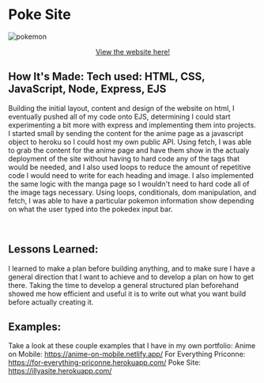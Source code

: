 # Poke Site

![pokemon](https://user-images.githubusercontent.com/66279068/174390206-de328be6-86a2-4196-84c0-6c6828d954e9.PNG)

<div align = 'center'><a href = 'https://pk-mon-site.herokuapp.com/'>View the website here!</a></div>


## How It's Made: Tech used: HTML, CSS, JavaScript, Node, Express, EJS
Building the initial layout, content and design of the website on html, I eventually pushed all of my code onto EJS, determining I could start experimenting a bit more with express and implementing them into projects.  I started small by sending the content for the anime page as a javascript object to heroku so I could host my own public API.  Using fetch, I was able to grab the content for the anime page and have them show in the actualy deployment of the site without having to hard code any of the tags that would be needed, and I also used loops to reduce the amount of repetitive code I would need to write for each heading and image.  I also implemented the same logic with the manga page so I wouldn't need to hard code all of the image tags necessary.  Using loops, conditionals, dom manipulation, and fetch, I was able to have a particular pokemon information show depending on what the user typed into the pokedex input bar.

</br>

## Lessons Learned:
I learned to make a plan before building anything, and to make sure I have a general direction that I want to achieve and to develop a plan on how to get there.  Taking the time to develop a general structured plan beforehand showed me how efficient and useful it is to write out what you want build before actually creating it.

## Examples: 
Take a look at these couple examples that I have in my own portfolio: Anime on Mobile: https://anime-on-mobile.netlify.app/ For Everything Priconne: https://for-everything-priconne.herokuapp.com/ Poke Site: https://illyasite.herokuapp.com/


